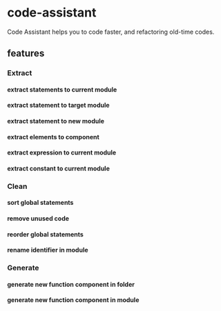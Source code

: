 # code-assistant

Code Assistant helps you to code faster, and refactoring old-time codes.

## features

### Extract

#### extract statements to current module

#### extract statement to target module

#### extract statement to new module

#### extract elements to component

#### extract expression to current module

#### extract constant to current module

### Clean

#### sort global statements

#### remove unused code

#### reorder global statements

#### rename identifier in module

### Generate

#### generate new function component in folder

#### generate new function component in module
